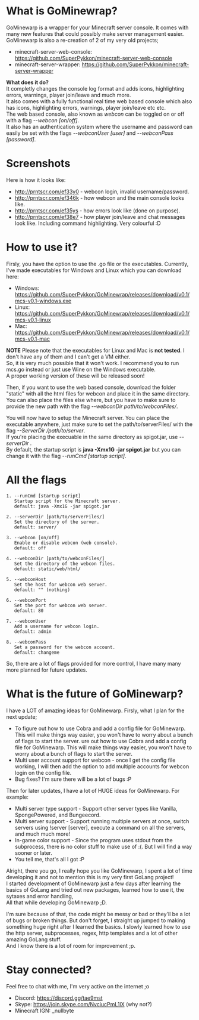 # What is GoMinewrap?
GoMinewarp is a wrapper for your Minecraft server console. It comes with many new features that could possibly make server management easier.  
GoMinewarp is also a re-creation of 2 of my very old projects;  
  - minecraft-server-web-console: https://github.com/SuperPykkon/minecraft-server-web-console  
  - minecraft-server-wrapper: https://github.com/SuperPykkon/minecraft-server-wrapper  

**What does it do?**  
It completly changes the console log format and adds icons, highlighting errors, warnings, player join/leave and much more.  
It also comes with a fully functional real time web based console which also has icons, highlighting errors, warnings, player join/leave etc etc.  
The web based console, also known as *webcon* can be toggled on or off with a flag *--webcon  [on/off]*.  
It also has an authentication system where the username and password can easily be set with the flags *--webconUser [user]* and *--webconPass [password]*.  

# Screenshots
Here is how it looks like: 
  - http://prntscr.com/ef33y0 - webcon login, invalid username/password.
  - http://prntscr.com/ef346k - how webcon and the main console looks like.
  - http://prntscr.com/ef35ys - how errors look like (done on purpose).
  - http://prntscr.com/ef38e7 - how player join/leave and chat messages look like. Including command highlighting. Very colourful :D

# How to use it?  
Firsly, you have the option to use the .go file or the executables. Currently, I've made executables for Windows and Linux which you can download here:  
  - Windows: https://github.com/SuperPykkon/GoMinewrap/releases/download/v0.1/mcs-v0.1-windows.exe  
  - Linux: https://github.com/SuperPykkon/GoMinewrap/releases/download/v0.1/mcs-v0.1-linux  
  - Mac: https://github.com/SuperPykkon/GoMinewrap/releases/download/v0.1/mcs-v0.1-mac  
  
  **NOTE**
  Please note that the executables for Linux and Mac is **not tested**. I don't have any of them and I can't get a VM either.  
  So, it is very much possible that it won't work. I recommend you to run mcs.go instead or just use Wine on the Windows executable.  
  A proper working version of these will be released soon!  
  
Then, if you want to use the web based console, download the folder "static" with all the html files for webcon and place it in the same directory.
You can also place the files else where, but you have to make sure to provide the new path with the flag *--webconDir path/to/webconFiles/*.  
  
You will now have to setup the Minecraft server. You can place the executable anywhere, just make sure to set the path/to/serverFiles/ with the flag *--ServerDir /path/to/server*.  
If you're placing the execuable in the same directory as spigot.jar, use *--serverDir .*  
By default, the startup script is **java -Xmx1G -jar spigot.jar** but you can change it with the flag *--runCmd [startup script]*.

# All the flags
    1. --runCmd [startup script]
       Startup script for the Minecraft server.
       default: java -Xmx1G -jar spigot.jar
    
    2. --serverDir [path/to/serverFiles/]
       Set the directory of the server.
       default: server/
       
    3. --webcon [on/off]
       Enable or disable webcon (web console).
       default: off
    
    4. --webconDir [path/to/webconFiles/]
       Set the directory of the webcon files.
       default: static/web/html/
    
    5. --webconHost
       Set the host for webcon web server.
       default: "" (nothing)
       
    6. --webconPort
       Set the port for webcon web server.
       default: 80
       
    7. --webconUser
       Add a username for webcon login.
       default: admin
       
    8. --webconPass
       Set a password for the webcon account.
       default: changeme

So, there are a lot of flags provided for more control, I have many many more planned for future updates.  
  
# What is the future of GoMinewarp?  

I have a LOT of amazing ideas for GoMinewarp. Firsly, what I plan for the next update;  
  - To figure out how to use Cobra and add a config file for GoMinewarp. This will make things way easier, you won't have to worry about a bunch of flags to start the server.  ure out how to use Cobra and add a config file for GoMinewarp. This will make things way easier, you won't have to worry about a bunch of flags to start the server.  
  - Multi user account support for webcon - once I get the config file working, I will then add the option to add multiple accounts for webcon login on the config file.
  - Bug fixes? I'm sure there will be a lot of bugs :P
  
Then for later updates, I have a lot of HUGE ideas for GoMinewarp. For example:
  - Multi server type support - Support other server types like Vanilla, SpongePowered, and Bungeecord.
  - Multi server support - Support running multiple servers at once, switch servers using !server [server], execute a command on all the servers, and much much more!
  - In-game color support - Since the program uses stdout from the subprocess, there is no color stuff to make use of :(. But I will find a way sooner or later.
  - You tell me, that's all I got :P
  
Alright, there you go, I really hope you like GoMinewarp, I spent a lot of time developing it and not to mention this is my very first GoLang project!  
I started development of GoMinewarp just a few days after learning the basics of GoLang and tried out new packages, learned how to use it, the sytaxes and error handling,  
All that while developing GoMinewarp ;D.  
  
I'm sure because of that, the code might be messy or bad or they'll be a lot of bugs or broken things. But don't forget, I straight up jumped to making
something huge right after I learned the basics. I slowly learned how to use the http server, subprocesses, regex, http templates and a lot of other amazing GoLang stuff.  
And I know there is a lot of room for improvement ;p.  

# Stay connected?
Feel free to chat with me, I'm very active on the internet ;o
  - Discord: https://discord.gg/tae9mst
  - Skype: https://join.skype.com/NvciucPmL1lX (why not?)
  - Minecraft IGN: _nullbyte
  
